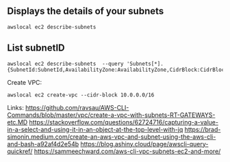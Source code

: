 ## Displays the details of your subnets
```
awslocal ec2 describe-subnets
```

## List subnetID
```
awslocal ec2 describe-subnets  --query 'Subnets[*].{SubnetId:SubnetId,AvailabilityZone:AvailabilityZone,CidrBlock:CidrBlock}'
```

Create VPC:
```
awslocal ec2 create-vpc --cidr-block 10.0.0.0/16
```


Links:
https://github.com/ravsau/AWS-CLI-Commands/blob/master/vpc/create-a-vpc-with-subnets-RT-GATEWAYS-etc.MD
https://stackoverflow.com/questions/62724716/capturing-a-value-in-a-select-and-using-it-in-an-object-at-the-top-level-with-jq
https://brad-simonin.medium.com/create-an-aws-vpc-and-subnet-using-the-aws-cli-and-bash-a92af4d2e54b
https://blog.ashiny.cloud/page/awscli-query-quickref/
https://sammeechward.com/aws-cli-vpc-subnets-ec2-and-more/


